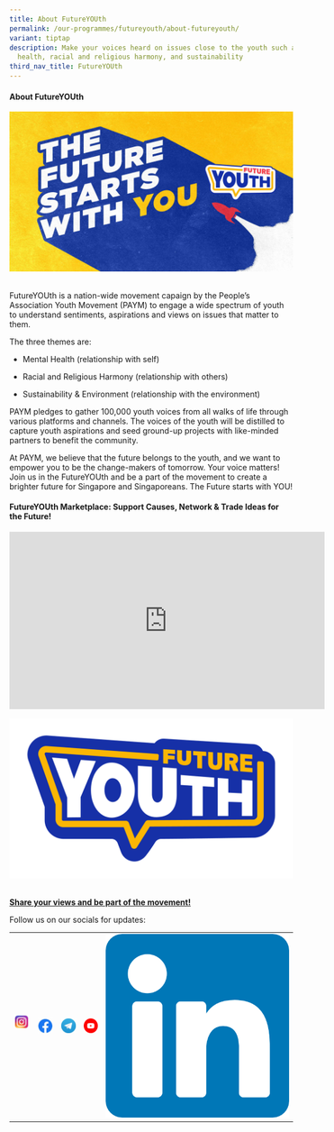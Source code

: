 ```yaml
---
title: About FutureYOUth
permalink: /our-programmes/futureyouth/about-futureyouth/
variant: tiptap
description: Make your voices heard on issues close to the youth such as mental
  health, racial and religious harmony, and sustainability
third_nav_title: FutureYOUth
---
```

<h4><strong>About FutureYOUth</strong></h4>
<div class="isomer-image-wrapper">
<img style="width:600px" height="auto" width="100%" src="/images/FutureYOUth_Campaign_Banner.jpg">
</div>
<p>
<br>FutureYOUth is a nation-wide movement capaign by the People’s Association
Youth Movement (PAYM) to engage a wide spectrum of youth to understand
sentiments, aspirations and views on issues that matter to them.</p>
<p>The three themes are:</p>
<ul data-tight="true" class="tight">
<li>
<p>Mental Health (relationship with self)</p>
</li>
<li>
<p>Racial and Religious Harmony (relationship with others)</p>
</li>
<li>
<p>Sustainability &amp; Environment (relationship with the environment)</p>
</li>
</ul>
<p>PAYM pledges to gather 100,000 youth voices from all walks of life through
various platforms and channels. The voices of the youth will be distilled
to capture youth aspirations and seed ground-up projects with like-minded
partners to benefit the community.</p>
<p>At PAYM, we believe that the future belongs to the youth, and we want
to empower you to be the change-makers of tomorrow. Your voice matters!
Join us in the FutureYOUth and be a part of the movement to create a brighter
future for Singapore and Singaporeans. The Future starts with YOU!</p>
<h4><strong>FutureYOUth Marketplace: Support Causes, Network &amp; Trade Ideas for the Future!</strong></h4>
<div class="iframe-wrapper">
<iframe height="315" width="560" allowfullscreen="true" frameborder="0" src="https://www.youtube.com/embed/Pg-6ALSFDPU?si=ymFCGk-u1cMRkBYs"></iframe>
</div>
<p></p>
<div class="isomer-image-wrapper">
<img style="width:600px" height="auto" width="100%" src="/images/FutureYOUth_Motifs_Generic_V3.png">
</div>
<p>
<br><strong><a href="https://go.gov.sg/futureyouthpaym" rel="noopener noreferrer nofollow" target="_blank">Share your views and be part of the movement!</a></strong>
</p>
<p>Follow us on our socials for updates:</p>
<table style="minWidth: 125px">
<colgroup>
<col>
<col>
<col>
<col>
<col>
</colgroup>
<tbody>
<tr>
<td rowspan="1" colspan="1"><a class="isomer-image-wrapper" href="https://www.instagram.com/paym.youths/"><img style="width:45px;display:inline-block" height="auto" width="100%" alt="" src="/images/IG.jpg"></a>
<p></p>
</td>
<td rowspan="1" colspan="1"><a class="isomer-image-wrapper" href="https://www.facebook.com/PAYMyouths"><img style="width:45px;display:inline-block" height="auto" width="100%" alt="" src="/images/FB.jpg"></a>
</td>
<td rowspan="1" colspan="1"><a class="isomer-image-wrapper" href="https://t.me/s/PAYMYouthNetwork"><img style="width:40px;display:inline-block" height="auto" width="100%" alt="" src="/images/Telegram.jpg"></a>
</td>
<td rowspan="1" colspan="1"><a class="isomer-image-wrapper" href="https://www.youtube.com/@peoplesassociationyouthmov1856"><img style="width:40px;display:inline-block" height="auto" width="100%" alt="" src="/images/YouTubeIcon.png"></a>
</td>
<td rowspan="1" colspan="1">
<div class="isomer-image-wrapper">
<img style="width: 100%" height="auto" width="100%" alt="" src="/images/Linkedin.png">
</div>
</td>
</tr>
</tbody>
</table>
<p></p>